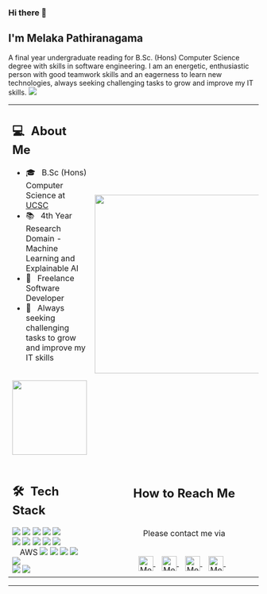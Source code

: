 ### Hi there 👋

## I'm Melaka Pathiranagama
A final year undergraduate reading for B.Sc. (Hons) Computer Science degree with skills in software engineering. I am an energetic, enthusiastic person with good teamwork skills and an eagerness to learn new technologies, always seeking challenging tasks to grow and improve my IT skills.
![](https://komarev.com/ghpvc/?username=melaka36n&color=0069b4)
<table>
  <tr>
    <td>
      <h2> 💻 &nbsp;About Me </h2>
       <ul>
        <li>🎓 &nbsp; B.Sc (Hons) Computer Science at <a href="https://ucsc.cmb.ac.lk/">UCSC</a></li>
        <li>📚 &nbsp; 4th Year Research Domain - Machine Learning and Explainable AI</li>
        <li>👑 &nbsp; Freelance Software Developer </li>
        <li>🤔 &nbsp; Always seeking challenging tasks to grow and improve my IT skills</li>
       </ul>
       <p align="center">
         <br>
        <img height="150em" src="https://github-readme-stats-eight-theta.vercel.app/api?username=Taabannn&show_icons=true&theme=algolia&include_all_commits=true&count_private=true"/>
        </p>
    </td>
    <td>
     <p align="center">
        <img height="360em" src="https://github.com/Taabannn/Taabannn/blob/main/images/java-python-developer.png"/>
     </p>
    </td>
  </tr>
  <tr>
   <td>
     <h2> 🛠 &nbsp;Tech Stack</h2>
     <img src="https://img.shields.io/badge/-C-05122A?style=flat&logo=C"/>
     <img src="https://img.shields.io/badge/-C++-05122A?style=flat&logo=C%2B%2B"/>
     <img src="https://img.shields.io/badge/-Java-05122A?style=flat&logo=java"/>
     <img src="https://img.shields.io/badge/-Python-05122A?style=flat&logo=python"/>
     <img src="https://img.shields.io/badge/-Spring-05122A?style=flat&logo=spring"/>
     <br>
     <img src="https://img.shields.io/badge/-HTML-05122A?style=flat&logo=HTML5"/>
     <img src="https://img.shields.io/badge/-CSS-05122A?style=flat&logo=CSS3"/>
     <img src="https://img.shields.io/badge/-JavaScript-05122A?style=flat&logo=javascript"/>
     <img src="https://img.shields.io/badge/-Bootstrap-05122A?style=flat&logo=bootstrap"/>
     <img src="https://img.shields.io/badge/-JQuery-05122A?style=flat&logo=jquery"/>
     <br>
     <img height="15em" src="https://pbs.twimg.com/profile_images/1641476962362302464/K8lb6OtN_400x400.jpg">AWS</>
     <img src="https://img.shields.io/badge/-jupyter-05122A?style=flat&logo=jupyter"/>
     <img src="https://img.shields.io/badge/-Flask-05122A?style=flat&logo=flask"/>
     <img src="https://img.shields.io/badge/-Git-05122A?style=flat&logo=git"/>
     <img src="https://img.shields.io/badge/-Github-05122A?style=flat&logo=github"/>
     <img src="https://img.shields.io/badge/-MySql-05122A?style=flat&logo=mysql"/>
     <br>
     <img src="https://img.shields.io/badge/-IntelliJ-05122A?style=flat&logo=intellijidea"/>
     <img src="https://img.shields.io/badge/-Visual%20Studio%20Code-05122A?style=flat&logo=visual-studio-code&logoColor=007ACC"/>
   </td>
   <td>
    <div align="center">
      <h2><b>How to Reach Me</b></h2>
      <br>
      <p>Please contact me via 
      </p>
      <br>
      <a href="mailto:pasindupathiranagama@gmail.com" >
      <img align="center" alt="Melaka Pathiranagama | Gmail" width="30em" src="https://img.icons8.com/color/48/gmail-new.png" />
      </a> &nbsp;&nbsp;
      <a href="https://www.linkedin.com/in/melaka-path/" >
      <img align="center" alt="Melaka Pathiranagama | LinkedIn" width="30em" src="https://img.icons8.com/fluency/48/linkedin.png" />
      </a> &nbsp;&nbsp;
      <a href="https://medium.com/@pasindupathiranagama" >
      <img align="center" alt="Melaka Pathiranagama | Medium" width="30em" src="https://img.icons8.com/ios/50/000000/medium-logo.png" alt="medium-logo" />
      </a> &nbsp;&nbsp;
       <a href="https://www.instagram.com/melaka_36/" >
      <img align="center" alt="Melaka Pathiranagama | Instergram" width="30em" src="https://img.icons8.com/fluency/48/instagram-new.png" alt="Inster-logo" />
      </a> &nbsp;&nbsp;
      <br>
    </div>
   </td>
  </tr>
</table>

------
